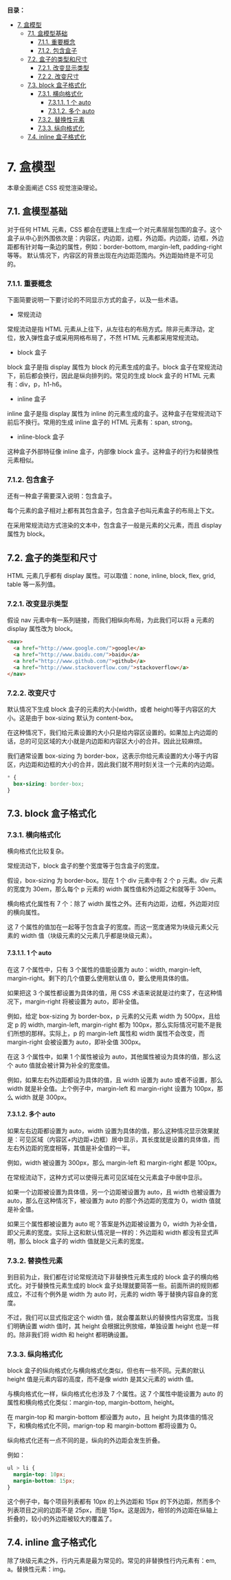 **目录：**

- [7. 盒模型](#7-盒模型)
  - [7.1. 盒模型基础](#71-盒模型基础)
    - [7.1.1. 重要概念](#711-重要概念)
    - [7.1.2. 包含盒子](#712-包含盒子)
  - [7.2. 盒子的类型和尺寸](#72-盒子的类型和尺寸)
    - [7.2.1. 改变显示类型](#721-改变显示类型)
    - [7.2.2. 改变尺寸](#722-改变尺寸)
  - [7.3. block 盒子格式化](#73-block-盒子格式化)
    - [7.3.1. 横向格式化](#731-横向格式化)
      - [7.3.1.1. 1 个 auto](#7311-1-个-auto)
      - [7.3.1.2. 多个 auto](#7312-多个-auto)
    - [7.3.2. 替换性元素](#732-替换性元素)
    - [7.3.3. 纵向格式化](#733-纵向格式化)
  - [7.4. inline 盒子格式化](#74-inline-盒子格式化)

# 7. 盒模型

本章全面阐述 CSS 视觉渲染理论。

## 7.1. 盒模型基础

对于任何 HTML 元素，CSS 都会在逻辑上生成一个对元素层层包围的盒子。这个盒子从中心到外围依次是：内容区，内边距，边框，外边距。内边距，边框，外边距都有针对每一条边的属性，例如：border-bottom, margin-left, padding-right 等等。
默认情况下，内容区的背景出现在内边距范围内。外边距始终是不可见的。

### 7.1.1. 重要概念

下面简要说明一下要讨论的不同显示方式的盒子，以及一些术语。

- 常规流动

常规流动是指 HTML 元素从上往下，从左往右的布局方式。除非元素浮动，定位，放入弹性盒子或采用网格布局了，不然 HTML 元素都采用常规流动。

- block 盒子

block 盒子是指 display 属性为 block 的元素生成的盒子。block 盒子在常规流动下，前后都会换行，因此是纵向排列的。常见的生成 block 盒子的 HTML 元素有：div，p，h1-h6。

- inline 盒子

inline 盒子是指 display 属性为 inline 的元素生成的盒子。这种盒子在常规流动下前后不换行。常用的生成 inline 盒子的 HTML 元素有：span, strong。

- inline-block 盒子

这种盒子外部特征像 inline 盒子，内部像 block 盒子。这种盒子的行为和替换性元素相似。

### 7.1.2. 包含盒子

还有一种盒子需要深入说明：包含盒子。

每个元素的盒子相对上都有其包含盒子，包含盒子也叫元素盒子的布局上下文。

在采用常规流动方式渲染的文本中，包含盒子一般是元素的父元素，而且 display 属性为 block。

## 7.2. 盒子的类型和尺寸

HTML 元素几乎都有 display 属性。可以取值：none, inline, block, flex, grid, table 等一系列值。

### 7.2.1. 改变显示类型

假设 nav 元素中有一系列链接，而我们相纵向布局，为此我们可以将 a 元素的 display 属性改为 block。

```html
<nav>
  <a href="http://www.google.com/">google</a>
  <a href="http://www.baidu.com/">baidu</a>
  <a href="http://www.github.com/">github</a>
  <a href="http://www.stackoverflow.com/">stackoverflow</a>
</nav>
```

### 7.2.2. 改变尺寸

默认情况下生成 block 盒子的元素的大小(width，或者 height)等于内容区的大小。这是由于 box-sizing 默认为 content-box。

在这种情况下，我们给元素设置的大小只是给内容区设置的。如果加上内边距的话，总的可见区域的大小就是内边距和内容区大小的合并。因此比较麻烦。

我们通常设置 box-sizing 为 border-box，这表示你给元素设置的大小等于内容区，内边距和边框的大小的合并，因此我们就不用时刻关注一个元素的内边距。

```css
* {
  box-sizing: border-box;
}
```

## 7.3. block 盒子格式化

### 7.3.1. 横向格式化

横向格式化比较复杂。

常规流动下，block 盒子的整个宽度等于包含盒子的宽度。

假设，box-sizing 为 border-box。现在 1 个 div 元素中有 2 个 p 元素。div 元素的宽度为 30em，那么每个 p 元素的 width 属性值和外边距之和就等于 30em。

横向格式化属性有 7 个：除了 width 属性之外。还有内边距，边框，外边距对应的横向属性。

这 7 个属性的值加在一起等于包含盒子的宽度。而这一宽度通常为块级元素父元素的 width 值（块级元素的父元素几乎都是块级元素）。

#### 7.3.1.1. 1 个 auto

在这 7 个属性中，只有 3 个属性的值能设置为 auto：width, margin-left, margin-right。剩下的几个值要么使用默认值 0，要么使用具体的值。

如果把这 3 个属性都设置为具体的值，用 CSS 术语来说就是过约束了，在这种情况下，margin-right 将被设置为 auto，即补全值。

例如，给定 box-sizing 为 border-box，p 元素的父元素 width 为 500px，且给定 p 的 width, margin-left, margin-right 都为 100px，那么实际情况可能不是我们所想的那样。实际上，p 的 margin-left 属性和 width 属性不会改变，而 margin-right 会被设置为 auto，即补全值 300px。

在这 3 个属性中，如果 1 个属性被设为 auto，其他属性被设为具体的值，那么这个 auto 值就会被计算为补全的宽度值。

例如，如果左右外边距都设为具体的值，且 width 设置为 auto 或者不设置，那么 width 就是补全值。上个例子中，margin-left 和 margin-right 设置为 100px，那么 width 就是 300px。

#### 7.3.1.2. 多个 auto

如果左右边距都设置为 auto，width 设置为具体的值，那么这种情况显示效果就是：可见区域（内容区+内边距+边框）居中显示，其长度就是设置的具体值，而左右外边距的宽度相等，其值是补全值的一半。

例如，width 被设置为 300px，那么 margin-left 和 margin-right 都是 100px。

在常规流动下，这种方式可以使得元素可见区域在父元素盒子中居中显示。

如果一个边距被设置为具体值，另一个边距被设置为 auto，且 width 也被设置为 auto，那么在这种情况下，被设置为 auto 的那个外边距的宽度为 0，width 值就是补全值。

如果三个属性都被设置为 auto 呢？答案是外边距被设置为 0，width 为补全值，即父元素的宽度。实际上这和默认情况是一样的：外边距和 width 都没有显式声明，那么 block 盒子的 width 值就是父元素的宽度。

### 7.3.2. 替换性元素

到目前为止，我们都在讨论常规流动下非替换性元素生成的 block 盒子的横向格式化。对于替换性元素生成的 block 盒子处理就要简答一些。前面所讲的规则都成立，不过有个例外是 width 为 auto 时，元素的 width 等于替换内容自身的宽度。

不过，我们可以显式指定这个 width 值，就会覆盖默认的替换性内容宽度。当我们明确设置 width 值时，其 height 会根据比例放缩，单独设置 height 也是一样的。除非我们将 width 和 height 都明确设置。

### 7.3.3. 纵向格式化

block 盒子的纵向格式化与横向格式化类似，但也有一些不同。元素的默认 height 值是元素内容的高度，而不是像 width 是其父元素的 width 值。

与横向格式化一样，纵向格式化也涉及 7 个属性。这 7 个属性中能设置为 auto 的属性和横向格式化类似：margin-top, margin-bottom, height。

在 margin-top 和 margin-bottom 都设置为 auto，且 height 为具体值的情况下，和横向格式化不同，marign-top 和 margin-bottom 都将设置为 0。

纵向格式化还有一点不同的是，纵向的外边距会发生折叠。

例如：

```css
ul > li {
  margin-top: 10px;
  margin-bottom: 15px;
}
```

这个例子中，每个项目列表都有 10px 的上外边距和 15px 的下外边距，然而多个列表项目之间的边距不是 25px，而是 15px。这是因为，相邻的外边距在纵轴上折叠的，较小的外边距被较大的覆盖了。

## 7.4. inline 盒子格式化

除了块级元素之外，行内元素是最为常见的。常见的非替换性行内元素有：em, a。替换性元素：img。
